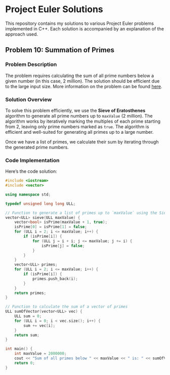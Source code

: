 # Project Euler Solutions

This repository contains my solutions to various Project Euler problems implemented in C++. Each solution is accompanied by an explanation of the approach used.

## Problem 10: Summation of Primes

### Problem Description

The problem requires calculating the sum of all prime numbers below a given number (in this case, 2 million). The solution should be efficient due to the large input size. More information on the problem can be found [here](https://projecteuler.net/problem=10).

### Solution Overview

To solve this problem efficiently, we use the **Sieve of Eratosthenes** algorithm to generate all prime numbers up to `maxValue` (2 million). The algorithm works by iteratively marking the multiples of each prime starting from 2, leaving only prime numbers marked as `true`. The algorithm is efficient and well-suited for generating all primes up to a large number.

Once we have a list of primes, we calculate their sum by iterating through the generated prime numbers.

### Code Implementation

Here’s the code solution:

```cpp
#include <iostream>
#include <vector>

using namespace std;

typedef unsigned long long ULL;

// Function to generate a list of primes up to `maxValue` using the Sieve of Eratosthenes
vector<ULL> sieve(ULL maxValue) {
    vector<bool> isPrime(maxValue + 1, true);
    isPrime[0] = isPrime[1] = false;
    for (ULL i = 2; i <= maxValue; i++) {
        if (isPrime[i]) {
            for (ULL j = i + i; j <= maxValue; j += i) {
                isPrime[j] = false;
            }
        }
    }
    vector<ULL> primes;
    for (ULL i = 2; i <= maxValue; i++) {
        if (isPrime[i]) {
            primes.push_back(i);
        }
    }
    return primes;
}

// Function to calculate the sum of a vector of primes
ULL sumOfVector(vector<ULL> vec) {
    ULL sum = 0;
    for (ULL i = 0; i < vec.size(); i++) {
        sum += vec[i];
    }
    return sum;
}

int main() {
    int maxValue = 2000000;
    cout << "Sum of all primes below " << maxValue << " is: " << sumOfVector(sieve(maxValue)) << endl;
    return 0;
}
```